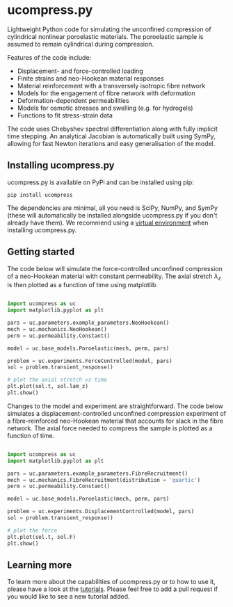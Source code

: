 # ucompress.py

Lightweight Python code for simulating the unconfined compression of
cylindrical nonlinear poroelastic materials.  The poroelastic sample
is assumed to remain cylindrical during compression.

Features of the code include:
* Displacement- and force-controlled loading
* Finite strains and neo-Hookean material responses
* Material reinforcement with a transversely isotropic fibre network
* Models for the engagement of fibre network with deformation
* Deformation-dependent permeabilities
* Models for osmotic stresses and swelling (e.g. for hydrogels)
* Functions to fit stress-strain data


The code uses Chebyshev spectral differentiation 
along with fully implicit time stepping.  An analytical
Jacobian is automatically built using SymPy, allowing
for fast Newton iterations and easy generalisation
of the model. 

## Installing ucompress.py

ucompress.py is available on PyPi and can be installed using pip:

```
pip install ucompress
```

The dependencies are minimal, all you need is SciPy, NumPy, and SymPy
(these will automatically be installed alongside ucompress.py if
you don't already have them).  We recommend using a [virtual 
environment](https://docs.python.org/3/library/venv.html) when
installing ucompress.py.

## Getting started

The code below will simulate the force-controlled unconfined compression
of a neo-Hookean material with constant permeability.  The
axial stretch $\lambda_z$ is then plotted as a function of time
using matplotlib.

```python

import ucompress as uc
import matplotlib.pyplot as plt

pars = uc.parameters.example_parameters.NeoHookean()
mech = uc.mechanics.NeoHookean()
perm = uc.permeability.Constant()

model = uc.base_models.Poroelastic(mech, perm, pars)

problem = uc.experiments.ForceControlled(model, pars)
sol = problem.transient_response()

# plot the axial stretch vs time
plt.plot(sol.t, sol.lam_z)
plt.show()

```

Changes to the model and experiment are straightforward.
The code below simulates a displacement-controlled unconfined compression
experiment of a fibre-reinforced neo-Hookean material that accounts
for slack in the fibre network.  The axial force needed to
compress the sample is plotted as a function of time.

```python

import ucompress as uc
import matplotlib.pyplot as plt

pars = uc.parameters.example_parameters.FibreRecruitment()
mech = uc.mechanics.FibreRecruitment(distribution = 'quartic')
perm = uc.permeability.Constant()

model = uc.base_models.Poroelastic(mech, perm, pars)

problem = uc.experiments.DisplacementControlled(model, pars)
sol = problem.transient_response()

# plot the force
plt.plot(sol.t, sol.F)
plt.show()
```

## Learning more

To learn more about the capabilities of ucompress.py or to
how to use it, please have a look at the [tutorials](/tutorials/).
Please feel free to add a pull request if you would like
to see a new tutorial added.